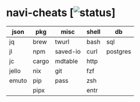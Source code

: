 # navi-cheats [![status](https://travis-ci.com/tg-z/navi-cheats.svg?branch=master)]
| json  | pkg   | misc     | shell | db       |
|-------|-------|----------|-------|----------|
| jq    | brew  | twurl    | bash  | sql      |
| jl    | npm   | saved-io | curl  | postgres |
| jc    | cargo | mdtable  | http  |          |
| jello | nix   | git      | fzf   |          |
| emuto | pip   | pass     | zsh   |          |
|       | pipx  |          | entr  |          |

